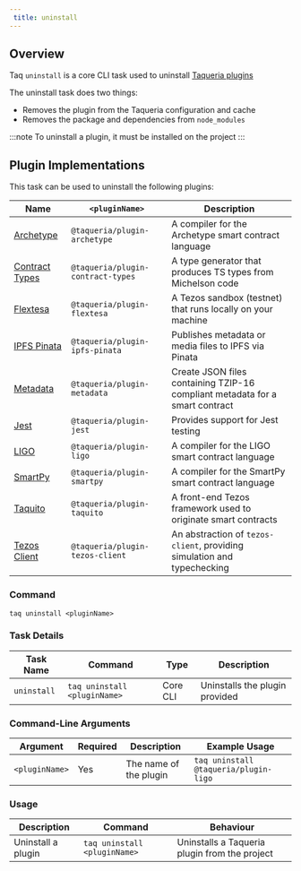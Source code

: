 ```yaml
---
 title: uninstall
---
```


## Overview

Taq `uninstall` is a core CLI task used to uninstall [Taqueria plugins](/docs/plugins/plugin-basics)

The uninstall task does two things:

- Removes the plugin from the Taqueria configuration and cache
- Removes the package and dependencies from `node_modules`

:::note
To uninstall a plugin, it must be installed on the project
:::

## Plugin Implementations

This task can be used to uninstall the following plugins:

| Name                                                   |  `<pluginName>`                   |  Description                                                            |
|--------------------------------------------------------|-----------------------------------|-------------------------------------------------------------------------|
| [Archetype](/docs/plugins/plugin-archetype/)           | `@taqueria/plugin-archetype`      | A compiler for the Archetype smart contract language                    |
| [Contract Types](/docs/plugins/plugin-contract-types/) | `@taqueria/plugin-contract-types` | A type generator that produces TS types from Michelson code             |
| [Flextesa](/docs/plugins/plugin-flextesa/)             | `@taqueria/plugin-flextesa`       | A Tezos sandbox (testnet) that runs locally on your machine             | 
| [IPFS Pinata](/docs/plugins/plugin-ipfs-pinata/)       | `@taqueria/plugin-ipfs-pinata`    | Publishes metadata or media files to IPFS via Pinata                    |
| [Metadata](/docs/plugins/plugin-metadata/)             | `@taqueria/plugin-metadata`       | Create JSON files containing TZIP-16 compliant metadata for a smart contract    |
| [Jest](/docs/plugins/plugin-jest/)                     | `@taqueria/plugin-jest`           | Provides support for Jest testing                                       |
| [LIGO](/docs/plugins/plugin-ligo/)                     | `@taqueria/plugin-ligo`           | A compiler for the LIGO smart contract language                         |
| [SmartPy](/docs/plugins/plugin-smartpy/)               | `@taqueria/plugin-smartpy`        | A compiler for the SmartPy smart contract language                      |
| [Taquito](/docs/plugins/plugin-taquito/)               | `@taqueria/plugin-taquito`        | A front-end Tezos framework used to originate smart contracts           |
| [Tezos Client](/docs/plugins/plugin-tezos-client/)     | `@taqueria/plugin-tezos-client`   | An abstraction of `tezos-client`, providing simulation and typechecking |

### Command

```shell
taq uninstall <pluginName>
```

### Task Details

| Task Name        | Command                             | Type                      | Description                                                  | 
| ---------------- | ----------------------------------- | ------------------------- | ------------------------------------------------------------ |
| `uninstall`        | `taq uninstall <pluginName>`      | Core CLI                  | Uninstalls the plugin provided                               |

### Command-Line Arguments

| Argument          | Required | Description                                            | Example Usage                                         |
| ----------------- | -------- | ------------------------------------------------------ | ----------------------------------------------------- |
| `<pluginName>`    | Yes      | The name of the plugin                                 | `taq uninstall @taqueria/plugin-ligo`                 |

### Usage

| Description                               | Command                            | Behaviour                                                                     |
| ----------------------------------------- | ---------------------------------- | ----------------------------------------------------------------------------- |
| Uninstall a plugin                        | `taq uninstall <pluginName>`       | Uninstalls a Taqueria plugin from the project                                 |

